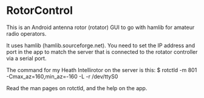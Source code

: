 RotorControl
============

This is an Android antenna rotor (rotator) GUI to go with hamlib for amateur radio operators.

It uses hamlib (hamlib.sourceforge.net).  You need to set the IP address and port in the app
to match the server that is connected to the rotator controller via a serial port.

The command for my Heath Intellirotor on the server is this:
$ rotctld -m 801 -Cmax_az=160,min_az=-160 -L -r /dev/ttyS0

Read the man pages on rotctld, and the help on the app.
